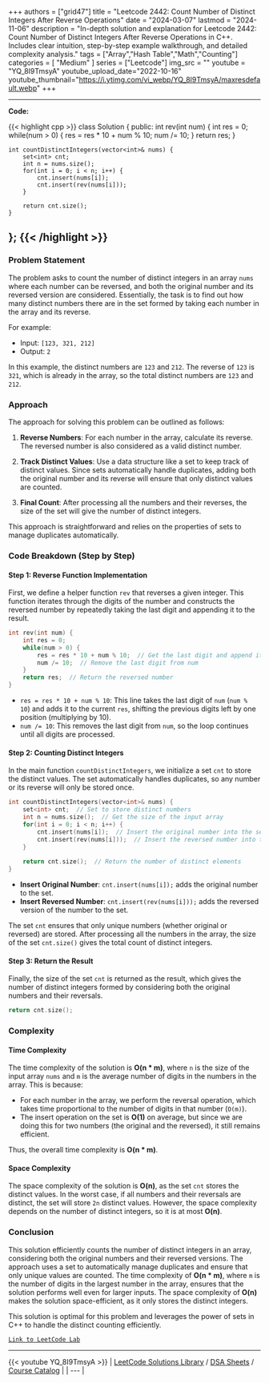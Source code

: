 
+++
authors = ["grid47"]
title = "Leetcode 2442: Count Number of Distinct Integers After Reverse Operations"
date = "2024-03-07"
lastmod = "2024-11-06"
description = "In-depth solution and explanation for Leetcode 2442: Count Number of Distinct Integers After Reverse Operations in C++. Includes clear intuition, step-by-step example walkthrough, and detailed complexity analysis."
tags = ["Array","Hash Table","Math","Counting"]
categories = [
    "Medium"
]
series = ["Leetcode"]
img_src = ""
youtube = "YQ_8I9TmsyA"
youtube_upload_date="2022-10-16"
youtube_thumbnail="https://i.ytimg.com/vi_webp/YQ_8I9TmsyA/maxresdefault.webp"
+++



---
**Code:**

{{< highlight cpp >}}
class Solution {
public:
    int rev(int num) {
        int res = 0;
        while(num > 0) {
            res = res * 10 + num % 10;
            num /= 10;
        }
        return res;
    }
    
    int countDistinctIntegers(vector<int>& nums) {
        set<int> cnt;
        int n = nums.size();
        for(int i = 0; i < n; i++) {
            cnt.insert(nums[i]);
            cnt.insert(rev(nums[i]));
        }
        
        return cnt.size();        
    }
};
{{< /highlight >}}
---

### Problem Statement

The problem asks to count the number of distinct integers in an array `nums` where each number can be reversed, and both the original number and its reversed version are considered. Essentially, the task is to find out how many distinct numbers there are in the set formed by taking each number in the array and its reverse.

For example:
- Input: `[123, 321, 212]`
- Output: `2`

In this example, the distinct numbers are `123` and `212`. The reverse of `123` is `321`, which is already in the array, so the total distinct numbers are `123` and `212`.

### Approach

The approach for solving this problem can be outlined as follows:

1. **Reverse Numbers**: For each number in the array, calculate its reverse. The reversed number is also considered as a valid distinct number.
  
2. **Track Distinct Values**: Use a data structure like a set to keep track of distinct values. Since sets automatically handle duplicates, adding both the original number and its reverse will ensure that only distinct values are counted.

3. **Final Count**: After processing all the numbers and their reverses, the size of the set will give the number of distinct integers.

This approach is straightforward and relies on the properties of sets to manage duplicates automatically.

### Code Breakdown (Step by Step)

#### Step 1: Reverse Function Implementation

First, we define a helper function `rev` that reverses a given integer. This function iterates through the digits of the number and constructs the reversed number by repeatedly taking the last digit and appending it to the result.

```cpp
int rev(int num) {
    int res = 0;
    while(num > 0) {
        res = res * 10 + num % 10;  // Get the last digit and append it to the result
        num /= 10;  // Remove the last digit from num
    }
    return res;  // Return the reversed number
}
```

- `res = res * 10 + num % 10`: This line takes the last digit of `num` (`num % 10`) and adds it to the current `res`, shifting the previous digits left by one position (multiplying by 10).
- `num /= 10`: This removes the last digit from `num`, so the loop continues until all digits are processed.

#### Step 2: Counting Distinct Integers

In the main function `countDistinctIntegers`, we initialize a set `cnt` to store the distinct values. The set automatically handles duplicates, so any number or its reverse will only be stored once.

```cpp
int countDistinctIntegers(vector<int>& nums) {
    set<int> cnt;  // Set to store distinct numbers
    int n = nums.size();  // Get the size of the input array
    for(int i = 0; i < n; i++) {
        cnt.insert(nums[i]);  // Insert the original number into the set
        cnt.insert(rev(nums[i]));  // Insert the reversed number into the set
    }
    
    return cnt.size();  // Return the number of distinct elements
}
```

- **Insert Original Number**: `cnt.insert(nums[i]);` adds the original number to the set.
- **Insert Reversed Number**: `cnt.insert(rev(nums[i]));` adds the reversed version of the number to the set.
  
The set `cnt` ensures that only unique numbers (whether original or reversed) are stored. After processing all the numbers in the array, the size of the set `cnt.size()` gives the total count of distinct integers.

#### Step 3: Return the Result

Finally, the size of the set `cnt` is returned as the result, which gives the number of distinct integers formed by considering both the original numbers and their reversals.

```cpp
return cnt.size();
```

### Complexity

#### Time Complexity

The time complexity of the solution is **O(n * m)**, where `n` is the size of the input array `nums` and `m` is the average number of digits in the numbers in the array. This is because:
- For each number in the array, we perform the reversal operation, which takes time proportional to the number of digits in that number (`O(m)`).
- The insert operation on the set is **O(1)** on average, but since we are doing this for two numbers (the original and the reversed), it still remains efficient.

Thus, the overall time complexity is **O(n * m)**.

#### Space Complexity

The space complexity of the solution is **O(n)**, as the set `cnt` stores the distinct values. In the worst case, if all numbers and their reversals are distinct, the set will store `2n` distinct values. However, the space complexity depends on the number of distinct integers, so it is at most **O(n)**.

### Conclusion

This solution efficiently counts the number of distinct integers in an array, considering both the original numbers and their reversed versions. The approach uses a set to automatically manage duplicates and ensure that only unique values are counted. The time complexity of **O(n * m)**, where `m` is the number of digits in the largest number in the array, ensures that the solution performs well even for larger inputs. The space complexity of **O(n)** makes the solution space-efficient, as it only stores the distinct integers.

This solution is optimal for this problem and leverages the power of sets in C++ to handle the distinct counting efficiently.

[`Link to LeetCode Lab`](https://leetcode.com/problems/count-number-of-distinct-integers-after-reverse-operations/description/)

---
{{< youtube YQ_8I9TmsyA >}}
| [LeetCode Solutions Library](https://grid47.xyz/leetcode/) / [DSA Sheets](https://grid47.xyz/sheets/) / [Course Catalog](https://grid47.xyz/courses/) |
| --- |
